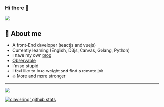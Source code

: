 ### Hi there 👋

![](https://camo.githubusercontent.com/f4fe0fbdca9e7d8a0e554e9048dd0c7e6a85f579d4d075aaf3f6be3b292b2117/68747470733a2f2f656d6f6a69732e736c61636b6d6f6a69732e636f6d2f656d6f6a69732f696d616765732f313538383836363937332f383933342f68656c6c6f6b6974747964616e63652e6769663f31353838383636393733)

## 🔭 About me

- A front-End developer (reactjs and vuejs)
- Currently learning (English, D3js, Canvas, Golang, Python)
- I have my own [blog](https://cosmile.today)
- [Observable](https://observablehq.com/@claviering)
- I'm so stupid
- I feel like to lose weight and find a remote job
- 🔥 More and more stronger

---


<img src="https://github-readme-stats.vercel.app/api/top-langs/?hide=html&layout=compact&username=claviering" />

[![claviering' github stats](https://github-readme-stats.vercel.app/api?show_icons=true&username=claviering)](https://github.com/anuraghazra/github-readme-stats)

<!--
**claviering/claviering** is a ✨ _special_ ✨ repository because its `README.md` (this file) appears on your GitHub profile.

Here are some ideas to get you started:

- 🔭 I’m currently working on ...
- 🌱 I’m currently learning ...
- 👯 I’m looking to collaborate on ...
- 🤔 I’m looking for help with ...
- 💬 Ask me about ...
- 📫 How to reach me: ...
- 😄 Pronouns: ...
- ⚡ Fun fact: ...
-->
